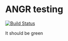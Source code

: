 # ANGR testing
[![Build Status](https://travis-ci.org/geohot/angr-travis.svg?branch=master)](https://travis-ci.org/geohot/angr-travis)

It should be green

